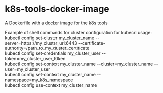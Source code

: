 # k8s-tools-docker-image
A Dockerfile with a docker image for the k8s tools
  
Example of shell commands for cluster configuration for kubecrl usage:  
kubectl config set-cluster my_cluster_name --server=https://my_cluster_url:6443 --certificate-authority=/path_to_my_cluster_certificate  
kubectl config set-credentials my_cluster_user --token=my_cluster_user_t0ken  
kubectl config set-context my_cluster_name --cluster=my_cluster_name --user=my_cluster_user  
kubectl config set-context my_cluster_name --namespace=my_k8s_namespace  
kubectl config use-context my_cluster_name  
